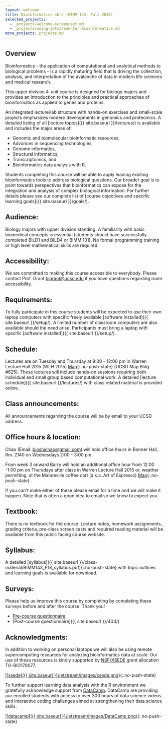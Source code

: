 ```yaml
---
layout: welcome
title: Bioinformatics <br> (BIMM 143, Fall 2018)
selected_projects:
  - _projects/welcome-screencast.md
  - _projects/using-jetstream-for-bioinformatics.md
more_projects: projects.md
---
```


## Overview
Bioinformatics - the application of computational and analytical methods to biological problems - is a rapidly maturing field that is driving the collection, analysis, and interpretation of the avalanche of data in modern life sciences and medical research.  

This upper division 4-unit course is designed for biology majors and provides an introduction to the principles and practical approaches of bioinformatics as applied to genes and proteins.  

An integrated lecture/lab structure with hands-on exercises and small-scale projects emphasizes modern developments in genomics and proteomics. A detailed listing of all [lecture topics]({{ site.baseurl }}/lectures/) is available and includes the major areas of: 

- Genomic and biomolecular bioinformatic resources, 
- Advances in sequencing technologies, 
- Genome informatics, 
- Structural informatics, 
- Transcriptomics, and 
- Bioinformatics data analysis with R.  

 Students completing this course will be able to apply leading existing bioinformatics tools to address biological questions. Our broader goal is to point towards perspectives that bioinformatics can expose for the integration and analysis of complex biological information. For further details please see our complete list of [course objectives and specific learning goals]({{ site.baseurl }}/goals/).
 

## Audience: 
Biology majors with upper division standing. A familiarity with basic biomedical concepts is essential (students should have successfully completed BILD1 and BILD4 or BIMM 101). No formal programming training or high level mathematical skills are required.  

## Accessibility:  
We are committed to making this course accessible to everybody. Please contact Prof. Grant <bigrant@ucsd.edu> if you have questions regarding room accessibility.  

## Requirements: 
To fully participate in this course students will be expected to use their own laptop computers with specific freely available [software installed]({{ site.baseurl }}/setup/). A limited number of classroom computers are also available should the need arise. Participants must bring a laptop with specific [software installed]({{ site.baseurl }}/setup/).  

## Schedule:  
Lectures are on Tuesday and Thursday at 9:00 - 12:00 pm in Warren Lecture Hall 2015 (WLH 2015) [Map](https://goo.gl/maps/yPnFEypdSCM2){:.no-push-state} (UCSD Map Bldg #625).  These lectures will include hands-on sessions requiring both individual and small group based computational work. A detailed [lecture schedule]({{ site.baseurl }}/lectures/) with class related material is provided online.  

## Class announcements:  
All announcements regarding the course will be by email to your UCSD address.  

## Office hours & location:  
Chao (Email: <bioshichao@gmail.com>) will hold office hours in Bonner Hall, Rm. 2140 on Wednesdays 2:00 - 3:00 pm.    

From week 3 onward Barry will hold an additional office hour from 12:00 -1:00 pm on Thursdays after class in Warren Lecture Hall 2015 or, weather permitting, at the Mandeville coffee cart (a.k.a. Art of Espresso) [Map](https://goo.gl/maps/ZecfgoF8qas){:.no-push-state}.  

If you can't make either of these please email for a time and we will make it happen. Note that is often a good idea to email so we know to expect you.    

## Textbook:  
There is no textbook for the course. Lecture notes, homework assignments, grading criteria, pre-class screen casts and required reading material will be available from this public facing course website.  

## Syllabus:  
A detailed [syllabus]({{ site.baseurl }}/class-material/BIMM143_F18_syllabus.pdf){:.no-push-state} with topic outlines and learning goals is available for download.

## Surveys:
Please help us improve this course by completing by completing these surveys before and after the course. Thank you!
* [Pre-course questionnaire](https://goo.gl/forms/bSYYSXzxW7Pb0Qz73)  
* [Post-course questionnaire]({{ site.baseurl }}/404/)  

## Acknowledgments:
In addition to working on personal laptops we will also be using remote supercomputing resources for analyzing bioinformatics data at scale. Our use of these resources is kindly supported by [NSF/XSEDE](https://www.xsede.org/) grant allocation TG-BIO170077.  

[![xsede]({{ site.baseurl }}/jetstream/images/xsede.png)](https://jetstream-cloud.org/){:.no-push-state}  

To further support learning data analysis with the R environment we gratefully acknowledge support from [DataCamp](https://www.datacamp.com/). DataCamp are providing our enrolled students with access to over 300 hours of data science videos and interactive coding challenges aimed at strengthening their data science skills.  

[![datacamp]({{ site.baseurl }}/jetstream/images/DataCamp.png)](https://www.datacamp.com/groups/foundations-of-bioinformatics-bggn-213){:.no-push-state}  

